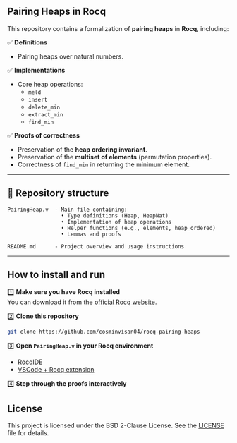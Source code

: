 ## Pairing Heaps in Rocq

This repository contains a formalization of **pairing heaps** in **Rocq**, including:

✅ **Definitions**
- Pairing heaps over natural numbers.

✅ **Implementations**
- Core heap operations:
  - `meld`
  - `insert`
  - `delete_min`
  - `extract_min`
  - `find_min`

✅ **Proofs of correctness**
- Preservation of the **heap ordering invariant**.
- Preservation of the **multiset of elements** (permutation properties).
- Correctness of `find_min` in returning the minimum element.

---

## 📁 Repository structure

```
PairingHeap.v  - Main file containing:
                 • Type definitions (Heap, HeapNat)
                 • Implementation of heap operations
                 • Helper functions (e.g., elements, heap_ordered)
                 • Lemmas and proofs

README.md      - Project overview and usage instructions
```

---

## How to install and run

1️⃣ **Make sure you have Rocq installed**  
You can download it from the [official Rocq website](https://coq.inria.fr/download).

2️⃣ **Clone this repository**
```bash
git clone https://github.com/cosminvisan04/rocq-pairing-heaps
```

3️⃣ **Open `PairingHeap.v` in your Rocq environment**
- [RocqIDE](https://coq.inria.fr/coqide)
- [VSCode + Rocq extension](https://marketplace.visualstudio.com/items?itemName=siegebell.vscoq)

4️⃣ **Step through the proofs interactively**


## License

This project is licensed under the BSD 2-Clause License. See the [LICENSE](./LICENSE) file for details.
